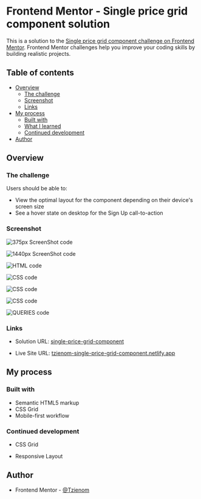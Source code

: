# Frontend Mentor - Single price grid component solution

This is a solution to the [Single price grid component challenge on Frontend Mentor](https://www.frontendmentor.io/challenges/single-price-grid-component-5ce41129d0ff452fec5abbbc). Frontend Mentor challenges help you improve your coding skills by building realistic projects. 

## Table of contents

- [Overview](#overview)
  - [The challenge](#the-challenge)
  - [Screenshot](#screenshot)
  - [Links](#links)
- [My process](#my-process)
  - [Built with](#built-with)
  - [What I learned](#what-i-learned)
  - [Continued development](#continued-development)
- [Author](#author)


## Overview

### The challenge

Users should be able to:

- View the optimal layout for the component depending on their device's screen size
- See a hover state on desktop for the Sign Up call-to-action


### Screenshot

![375px ScreenShot code](./screenshots/375px.png)

![1440px ScreenShot code](./screenshots/1440px.png)

![HTML code](./screenshots/html.png)

![CSS code](./screenshots/css.png)

![CSS code](./screenshots/css2.png)

![CSS code](./screenshots/css3.png)

![QUERIES code](./screenshots/queries.png)


### Links

- Solution URL: [single-price-grid-component](https://github.com/Tzienom/Single-Price-Grid-Component)

- Live Site URL: [tzienom-single-price-grid-component.netlify.app](https://tzienom-single-price-grid-component.netlify.app/)


## My process

### Built with

- Semantic HTML5 markup
- CSS Grid
- Mobile-first workflow


### Continued development

- CSS Grid

- Responsive Layout


## Author

- Frontend Mentor - [@Tzienom](https://www.frontendmentor.io/profile/Tzienom)